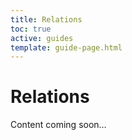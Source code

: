 ```yaml
---
title: Relations
toc: true
active: guides
template: guide-page.html
---
```


# Relations

Content coming soon&hellip;
